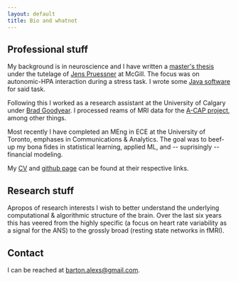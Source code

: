 ```yaml
---
layout: default
title: Bio and whatnot
---
```

## Professional stuff

My background is in neuroscience and I have written a [master's thesis](../assets/ThesisM.pdf) under the tutelage of [Jens Pruessner](https://psychologie.uni-konstanz.de/pruessner/) at McGill.  The focus was on autonomic-HPA interaction during a stress task.  I wrote some [Java software](https://github.com/alexander-barton/MIST) for said task.

Following this I worked as a research assistant at the University of Calgary under [Brad Goodyear](https://www.ucalgary.ca/seaman-family-magnetic-resonance/).  I processed reams of MRI data for the [A-CAP project](https://www.ctrc-ccrt.ca/projects/advancing-concussion-assessment-in-children-a-cap/), among other things.

Most recently I have completed an MEng in ECE at the University of Toronto, emphases in Communications & Analytics.  The goal was to beef-up my bona fides in statistical learning, applied ML, and -- suprisingly -- financial modeling.

My [CV](../cv/index.html) and [github page](https://www.github.com/alexander-barton?tab=repositories) can be found at their respective links.

## Research stuff

Apropos of research interests I wish to better understand the underlying computational & algorithmic structure of the brain.  Over the last six years this has veered from the highly specific (a focus on heart rate variability as a signal for the ANS) to the grossly broad (resting state networks in fMRI).  

## Contact

I can be reached at <barton.alexs@gmail.com>.
